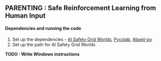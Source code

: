 ## PARENTING : Safe Reinforcement Learning from Human Input

#### Dependencies and running the code
1. Set up the dependencies - [AI Safety Grid Worlds](https://github.com/deepmind/ai-safety-gridworlds), [Pycolab](https://github.com/deepmind/pycolab), [Abseil-py](https://github.com/abseil/abseil-py)
2. Set up the path for AI Safety Grid Worlds

**TODO : Write Windows instructions**
